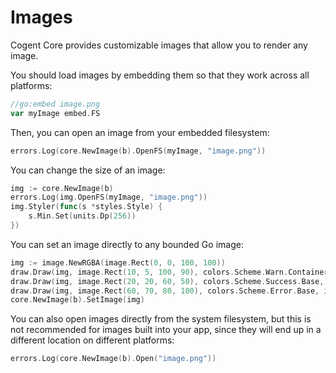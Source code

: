 # Images

Cogent Core provides customizable images that allow you to render any image.

You should load images by embedding them so that they work across all platforms:

```go
//go:embed image.png
var myImage embed.FS
```

Then, you can open an image from your embedded filesystem:

```Go
errors.Log(core.NewImage(b).OpenFS(myImage, "image.png"))
```

You can change the size of an image:

```Go
img := core.NewImage(b)
errors.Log(img.OpenFS(myImage, "image.png"))
img.Styler(func(s *styles.Style) {
    s.Min.Set(units.Dp(256))
})
```

You can set an image directly to any bounded Go image:

```Go
img := image.NewRGBA(image.Rect(0, 0, 100, 100))
draw.Draw(img, image.Rect(10, 5, 100, 90), colors.Scheme.Warn.Container, image.Point{}, draw.Src)
draw.Draw(img, image.Rect(20, 20, 60, 50), colors.Scheme.Success.Base, image.Point{}, draw.Src)
draw.Draw(img, image.Rect(60, 70, 80, 100), colors.Scheme.Error.Base, image.Point{}, draw.Src)
core.NewImage(b).SetImage(img)
```

You can also open images directly from the system filesystem, but this is not recommended for images built into your app, since they will end up in a different location on different platforms:

```go
errors.Log(core.NewImage(b).Open("image.png"))
```
